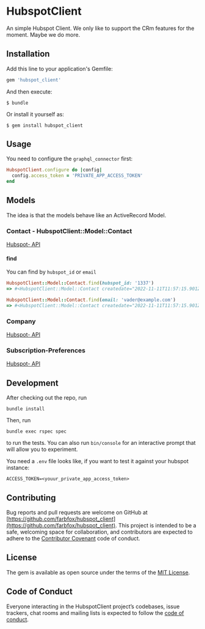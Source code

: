 
# HubspotClient

An simple Hubspot Client. We only like to support the CRm features for the moment. Maybe we do more.

## Installation

Add this line to your application's Gemfile:

```ruby
gem 'hubspot_client'
```

And then execute:

    $ bundle

Or install it yourself as:

    $ gem install hubspot_client

## Usage

You need to configure the `graphql_connector` first:
``` ruby
HubspotClient.configure do |config|
  config.access_token = 'PRIVATE_APP_ACCESS_TOKEN'
end
```

## Models

The idea is that the models behave like an ActiveRecord Model.

### Contact - HubspotClient::Model::Contact

[Hubspot- API](https://developers.hubspot.com/docs/api/crm/contacts)

#### find
You can find by `hubspot_id` or `email`
```ruby
HubspotClient::Model::Contact.find(hubspot_id: '1337')
=> #<HubspotClient::Model::Contact createdate="2022-11-11T11:57:15.901Z", email="vader@example.com", firstname="Darth", hs_object_id="1337", lastmodifieddate="2022-11-17T13:31:00.526Z", lastname="Vader">

HubspotClient::Model::Contact.find(email: 'vader@example.com')
=> #<HubspotClient::Model::Contact createdate="2022-11-11T11:57:15.901Z", email="vader@example.com", firstname="Darth", hs_object_id="1337", lastmodifieddate="2022-11-17T13:31:00.526Z", lastname="Vader">
```

### Company

[Hubspot- API](https://developers.hubspot.com/docs/api/crm/companies)

### Subscription-Preferences

[Hubspot- API](https://developers.hubspot.com/docs/api/marketing-api/subscriptions-preferences)

## Development

After checking out the repo, run
```shell
bundle install
```

Then, run
```shell
bundle exec rspec spec
```
to run the tests.
You can also run `bin/console` for an interactive prompt that will allow you to experiment.

You need a `.env` file looks like, if you want to test it against your hubspot instance:
```shell
ACCESS_TOKEN=<youur_private_app_access_token>
```

## Contributing

Bug reports and pull requests are welcome on GitHub at [https://github.com/farbfox/hubspot_client](https://github.com/farbfox/hubspot_client). This project is intended to be a safe, welcoming space for collaboration, and contributors are expected to adhere to the [Contributor Covenant](http://contributor-covenant.org) code of conduct.

## License

The gem is available as open source under the terms of the [MIT License](https://opensource.org/licenses/MIT).

## Code of Conduct

Everyone interacting in the HubspotClient project’s codebases, issue trackers, chat rooms and mailing lists is expected to follow the [code of conduct](https://github.com/farbfox/hubspot_client/blob/master/CODE_OF_CONDUCT.md).
